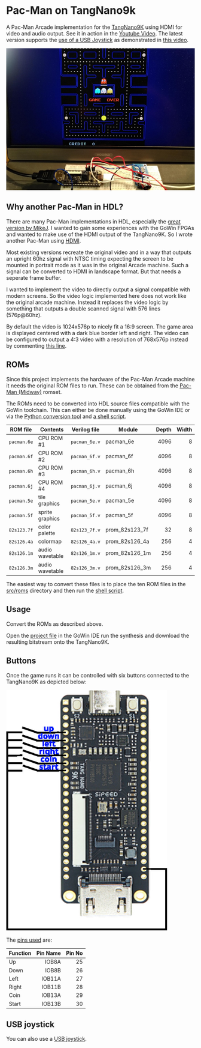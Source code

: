 # Pac-Man on TangNano9k

A Pac-Man Arcade implementation for the
[TangNano9K](https://wiki.sipeed.com/hardware/en/tang/Tang-Nano-9K/Nano-9K.html)
using HDMI for video and audio output. See it in action in the
[Youtube Video](https://www.youtube.com/shorts/erQIn8R661M). The latest version
supports the [use of a USB Joystick](m0sdock_usb_joystick/) as demonstrated in
[this video](https://www.youtube.com/shorts/Z1DRsI0xd8o).

![Pac-Man](images/pacman_hdmi_wide.jpeg)

## Why another Pac-Man in HDL?

There are many Pac-Man implementations in HDL, especially the [great
version by MikeJ](https://www.fpgaarcade.com/kb/pacman/).  I wanted to
gain some experiences with the GoWin FPGAs and wanted to make use of
the HDMI output of the TangNano9K. So I wrote another Pac-Man using
[HDMI](https://github.com/hdl-util/hdmi).

Most existing versions recreate the original video and in a way that
outputs an upright 60hz signal with NTSC timing expecting the screen
to be mounted in portrait mode as it was in the original Arcade
machine. Such a signal can be converted to HDMI in landscape
format. But that needs a seperate frame buffer.

I wanted to implement the video to directly output a signal compatible
with modern screens. So the video logic implemented here does not work
like the original arcade machine. Instead it replaces the video logic
by something that outputs a double scanned signal with 576 lines
(576p@60hz).

By default the video is 1024x576p to nicely fit a 16:9 screen. The
game area is displayed centered with a dark blue border left and right.
The video can be configured to output a 4:3 video with a resolution
of 768x576p instead by commenting [this line](https://github.com/harbaum/Pacman-TangNano9k/blob/ffd44de5259a00c62c5a04174b707afd308611b1/src/top.sv#L4).

## ROMs

Since this project implements the hardware of the Pac-Man Arcade
machine it needs the original ROM files to run. These can
be obtained from the
[Pac-Man (Midway)](https://www.bing.com/search?q=pacman+midway+arcade+rom) romset.

The ROMs need to be converted into HDL source files compatible with
the GoWin toolchain. This can either be done manually using the GoWin
IDE or via the [Python conversion tool](src/roms/bin2v.py) and [a
shell script](src/roms/conv.sh).

|     ROM file    |     Contents    |   Verilog file    |     Module     | Depth | Width |
|-----------------|-----------------|-------------------|----------------|------:|------:|
| ```pacman.6e``` |   CPU ROM #1    | ```pacman_6e.v``` | pacman_6e      | 4096  |     8 |
| ```pacman.6f``` |   CPU ROM #2    | ```pacman_6f.v``` | pacman_6f      | 4096  |     8 |
| ```pacman.6h``` |   CPU ROM #3    | ```pacman_6h.v``` | pacman_6h      | 4096  |     8 |
| ```pacman.6j``` |   CPU ROM #4    | ```pacman_6j.v``` | pacman_6j      | 4096  |     8 |
| ```pacman.5e``` |   tile graphics | ```pacman_5e.v``` | pacman_5e      | 4096  |     8 |
| ```pacman.5f``` | sprite graphics | ```pacman_5f.v``` | pacman_5f      | 4096  |     8 |
| ```82s123.7f``` |   color palette | ```82s123_7f.v``` | prom_82s123_7f |    32 |     8 |
| ```82s126.4a``` |        colormap | ```82s126_4a.v``` | prom_82s126_4a |   256 |     4 |
| ```82s126.1m``` | audio wavetable | ```82s126_1m.v``` | prom_82s126_1m |   256 |     4 |
| ```82s126.3m``` | audio wavetable | ```82s126_3m.v``` | prom_82s126_3m |   256 |     4 |

The easiest way to convert these files is to place the ten ROM files
in the [src/roms](src/roms) directory and then run the
[shell script](src/roms/conv.sh).

## Usage

Convert the ROMs as described above.

Open the [project
file](https://github.com/harbaum/Pacman-TangNano9k/blob/main/pacman.gprj)
in the GoWin IDE run the synthesis and download the resulting
bitstream onto the TangNano9K.

## Buttons

Once the game runs it can be controlled with six buttons connected to the TangNano9K
as depicted below:

![Button mapping](images/buttons.jpg)

The [pins used](src/pacman.cst) are:

| Function | Pin Name | Pin No |
|----------|---------:|-------:|
| Up       |   IOB8A  |    25  |
| Down     |   IOB8B  |    26  |
| Left     |  IOB11A  |    27  |
| Right    |  IOB11B  |    28  |
| Coin     |  IOB13A  |    29  |
| Start    |  IOB13B  |    30  |

## USB joystick

You can also use a [USB joystick](m0sdock_usb_joystick/).
